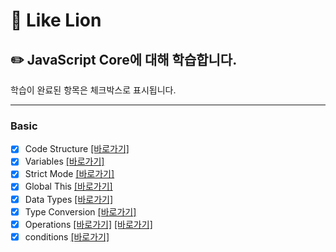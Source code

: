 # :lion: Like Lion

## :pencil2: JavaScript Core에 대해 학습합니다.

학습이 완료된 항목은 체크박스로 표시됩니다.

---

### Basic

- [x] Code Structure [[바로가기]](https://github.com/sorinworld/-core-javascript/blob/01.core/client/chapter/core/01.codeStructure.js)
- [x] Variables [[바로가기]](https://github.com/sorinworld/-core-javascript/blob/01.core/client/chapter/core/02.variables.js)
- [x] Strict Mode [[바로가기]](https://github.com/sorinworld/-core-javascript/blob/01.core/client/chapter/core/03.strict.js)
- [x] Global This [[바로가기]](https://github.com/sorinworld/-core-javascript/blob/01.core/client/chapter/core/04.globalThis.js)
- [x] Data Types [[바로가기]](https://github.com/sorinworld/-core-javascript/blob/01.core/client/chapter/core/05.dataType.js)
- [x] Type Conversion [[바로가기]](https://github.com/sorinworld/-core-javascript/blob/01.core/client/chapter/core/06.typeConversion.js)
- [x] Operations [[바로가기]](https://github.com/sorinworld/-core-javascript/blob/01.core/client/chapter/core/07-1.operations.js) [[바로가기]](https://github.com/sorinworld/-core-javascript/blob/01.core/client/chapter/core/07-2.operations.js)
- [x] conditions [[바로가기]](https://github.com/sorinworld/-core-javascript/blob/01.core/client/chapter/core/08-1.conditions.js)
